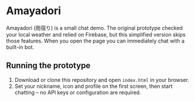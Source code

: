 # Amayadori

Amayadori (雨宿り) is a small chat demo. The original prototype checked your local weather and relied on Firebase, but this simplified version skips those features. When you open the page you can immediately chat with a built-in bot.

## Running the prototype

1. Download or clone this repository and open `index.html` in your browser.
2. Set your nickname, icon and profile on the first screen, then start chatting – no API keys or configuration are required.
